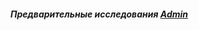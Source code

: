 ##### Предварительные исследования [Admin](https://github.com/AV-ghub/PostgreSQL-Cloud-Solutions/tree/main/Admin)
